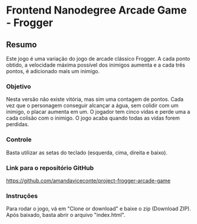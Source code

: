 # Frontend Nanodegree Arcade Game - Frogger

## Resumo
Este jogo é uma variação do jogo de arcade clássico Frogger. A cada ponto obtido, a velocidade máxima possível dos inimigos aumenta e a cada três pontos, é adicionado mais um inimigo.

### Objetivo
Nesta versão não existe vitória, mas sim uma contagem de pontos. Cada vez que o personagem conseguir alcançar a água, sem colidir com um inimigo, o placar aumenta em um. O jogador tem cinco vidas e perde uma a cada colisão com o inimigo. O jogo acaba quando todas as vidas forem perdidas.

### Controle
Basta utilizar as setas do teclado (esquerda, cima, direita e baixo).

### Link para o repositório GitHub
https://github.com/amandaviceconte/project-frogger-arcade-game

### Instruções
Para rodar o jogo, vá em "Clone or download" e baixe o zip (Download ZIP). Após baixado, basta abrir o arquivo "index.html".